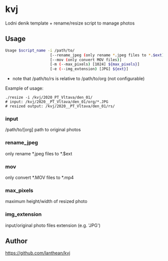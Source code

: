 # kvj
Lodni denik template + rename/resize script to manage photos

## Usage
```sh
Usage $script_name -i /path/to/
					[--rename_jpeg (only rename *.jpeg files to *.$ext)]
					[--mov (only convert MOV files)]
					[-m (--max_pixels) [1024] ${max_pixels}]
					[-e (--img_extension) [JPG] ${ext}]
```
- note that /path/to/rs is relative to /path/to/org (not configurable)  

Example of usage:
```
./resize -i /kvj/2020_PT_Vltava/den_01/
# input: /kvj/2020__PT_Vltava/den_01/org/*.JPG
# resized output: /kvj/2020__PT_Vltava/den_01/rs/
```

### input
/path/to/\[org\]
path to original photos

### rename_jpeg
only rename \*.jpeg files to \*.$ext

### mov
only convert \*.MOV files to \*.mp4

### max_pixels
maximum height/width of resized photo

### img_extension
input/original photo files extension (e.g. 'JPG')


## Author
https://github.com/lanthean/kvj